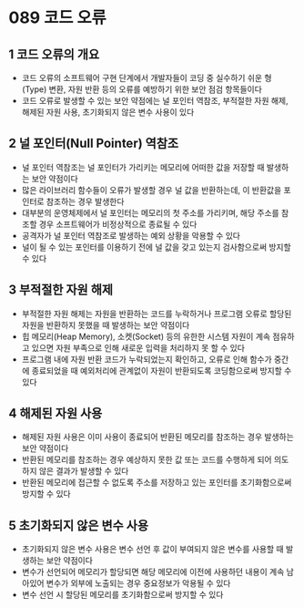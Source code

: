 # 089 코드 오류

## 1 코드 오류의 개요

- 코드 오류의 소프트웨어 구현 단계에서 개발자들이 코딩 중 실수하기 쉬운 형(Type) 변환, 자원 반환 등의 오류를 예방하기 위한 보안 점검 항목들이다
- 코드 오류로 발생할 수 있는 보안 약점에는 널 포인터 역참조, 부적절한 자원 해제, 해제된 자원 사용, 초기화되지 않은 변수 사용이 있다



## 2 널 포인터(Null Pointer) 역참조

- 널 포인터 역참조는 널 포인터가 가리키는 메모리에 어떠한 값을 저장할 때 발생하는 보안 약점이다
- 많은 라이브러리 함수들이 오류가 발생할 경우 널 값을 반환하는데, 이 반환값을 포인터로 참조하는 경우 발생한다
- 대부분의 운영체제에서 널 포인터는 메모리의 첫 주소를 가리키며, 해당 주소를 참조할 경우 소프트웨어가 비정상적으로 종료될 수 있다
- 공격자가 널 포인터 역참조로 발생하는 예외 상황을 악용할 수 있다
- 널이 될 수 있는 포인터를 이용하기 전에 널 값을 갖고 있는지 검사함으로써 방지할 수 있다



## 3 부적절한 자원 해제

- 부적절한 자원 해제는 자원을 반환하는 코드를 누락하거나 프로그램 오류로 할당된 자원을 반환하지 못했을 때 발생하는 보안 약점이다
- 힙 메모리(Heap Memory), 소켓(Socket) 등의 유한한 시스템 자원이 계속 점유하고 있으면 자원 부족으로 인해 새로운 입력을 처리하지 못 할 수 있다
- 프로그램 내에 자원 반환 코드가 누락되었는지 확인하고, 오류로 인해 함수가 중간에 종료되었을 때 예외처리에 관계없이 자원이 반환되도록 코딩함으로써 방지할 수 있다



## 4 해제된 자원 사용

- 해제된 자원 사용은 이미 사용이 종료되어 반환된 메모리를 참조하는 경우 발생하는 보안 약점이다
- 반환된 메모리를 참조하는 경우 예상하지 못한 값 또는 코드를 수행하게 되어 의도하지 않은 결과가 발생할 수 있다
- 반환된 메모리에 접근할 수 없도록 주소를 저장하고 있는 포인터를 초기화함으로써 방지할 수 있다



## 5 초기화되지 않은 변수 사용

- 초기화되지 않은 변수 사용은 변수 선언 후 값이 부여되지 않은 변수를 사용할 때 발생하는 보안 약점이다
- 변수가 선언되어 메모리가 할당되면 해당 메모리에 이전에 사용하던 내용이 계속 남아있어 변수가 외부에 노출되는 경우 중요정보가 악용될 수 있다
- 변수 선언 시 할당된 메모리를 초기화함으로써 방지할 수 있다

